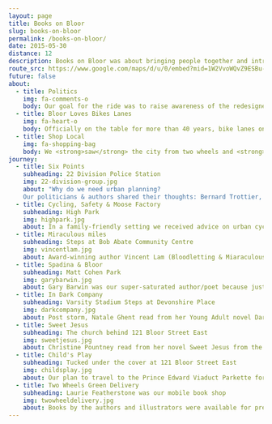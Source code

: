 ```yaml
---
layout: page
title: Books on Bloor
slug: books-on-bloor
permalink: /books-on-bloor/
date: 2015-05-30
distance: 12
description: Books on Bloor was about bringing people together and introducing them to urban planners, authors and activists for an engaging literary event.
route_src: https://www.google.com/maps/d/u/0/embed?mid=1W2VvoWQvZ9ESBu-hs-n1HMlBATw
future: false
about:
  - title: Politics
    img: fa-comments-o
    body: Our goal for the ride was to raise awareness of the redesigned intersection and complete streets approach at Six Points, as well as the need for bike lanes along the length of Bloor Street. Our hope was to connect the west part of Toronto with the heart of the city, along an obvious east-west corridor that is ideal for cycling.
  - title: Bloor Loves Bikes Lanes
    img: fa-heart-o
    body: Officially on the table for more than 40 years, bike lanes on Bloor are a necessary means of encouraging cyclists to ride this east–west route for commuting, shopping and recreation. We were proud to have been just one of the actions in the long-running Bike Lanes on Bloor campaign, including Cycle Toronto’s Bloor Loves Bikes campaign. Now we have pilot bike lanes between Avenue and Shaw—hopefully just the start of physically protected bike lanes along all of Bloor and Danforth!
  - title: Shop Local
    img: fa-shopping-bag
    body: We <strong>saw</strong> the city from two wheels and <strong>heard</strong> the city from local authors as we travelled east together with a total of 8 stop & read locations along Bloor. We supported local businesses by highlighting bookstores and retailers along the route.
journey:
  - title: Six Points
    subheading: 22 Division Police Station
    img: 22-division-group.jpg
    about: "Why do we need urban planning?
    Our politicians & authors shared their thoughts: Bernard Trottier, MP Etobicoke/Lakeshore; Peter Z. Milczyn, MPP Etobicoke/Lakeshore; Pamela Gough, TDSB Trustee, W3 Etobicoke/Lakeshore; Peggy Nash, MP Parkdale/High Park; Cheri DiNovo, Parkdale/High Park; Doug Saunders author of Arrival City; Ken Greenberg author of Walking Home; and Jared Kolb, Executive Director of Cycle Toronto"
  - title: Cycling, Safety & Moose Factory
    subheading: High Park
    img: highpark.jpg
    about: In a family-friendly setting we received advice on urban cycling from Yvonne Bambrick author of The Urban Cycling Survival Guide, and were transported to Moose Factory by Christine Fischer Guy, author of The Umbrella Mender.
  - title: Miraculous miles
    subheading: Steps at Bob Abate Community Centre
    img: vincentlam.jpg
    about: Award-winning author Vincent Lam (Bloodletting & Miaraculous Cures & The Headmaster's Wager) read to the audience. We were joined by a group of young riders from [Charlie’s Freewheels](http://www.charliesfreewheels.ca/). Charlie’s is a non profit organization that helps kids build up their own bikes from donated parts, and they learn skills in addition to being able to keep their bikes at the end of the program.
  - title: Spadina & Bloor
    subheading: Matt Cohen Park
    img: garybarwin.jpg
    about: Gary Barwin was our super-saturated author/poet because just prior to arrival the skies released a torrent of rain! He performed a poem about nature, with gusto!
  - title: In Dark Company
    subheading: Varsity Stadium Steps at Devonshire Place
    img: darkcompany.jpg
    about: Post storm, Natale Ghent read from her Young Adult novel Dark Company.
  - title: Sweet Jesus
    subheading: The church behind 121 Bloor Street East
    img: sweetjesus.jpg
    about: Christine Pountney read from her novel Sweet Jesus from the steps of the church. Then Alissa York read from her novel Fauna.
  - title: Child's Play
    subheading: Tucked under the cover at 121 Bloor Street East
    img: childsplay.jpg
    about: Our plan to travel to the Prince Edward Viaduct Parkette for a kids' reading was curtailed due to ongoing rain. Our valiant children's writer/illustrators Matt James, The Pirate’s Bed; Julie Kraulis, An Armadillo in Paris and Frank Viva, Outstanding in the Rain entertained the remaining crowd! Because we are all children at heart.
  - title: Two Wheels Green Delivery
    subheading: Laurie Featherstone was our mobile book shop
    img: twowheeldelivery.jpg
    about: Books by the authors and illustrators were available for pre-sales at Type Books on Queen Street West. Laurie pulled books for sale along the route as well.
---
```

